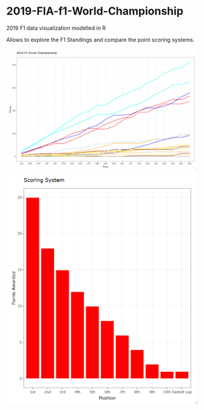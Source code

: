 # 2019-FIA-f1-World-Championship
2019 F1 data visualization modelled in R

Allows to explore the F1 Standings and compare the point scoring systems.


![](https://github.com/simon-kingston/2019-FIA-f1-World-Championship/blob/master/chart_examples/2019_f1_drivers_championship.png) ![](https://github.com/simon-kingston/2019-FIA-f1-World-Championship/blob/master/chart_examples/2019_f1_scoring_system.png)

